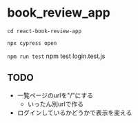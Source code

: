 # book_review_app


```
cd react-book-review-app
```
```
npx cypress open
```
```npm run test```
npm test login.test.js

## TODO
- 一覧ページのurlを"/"にする
    - いったん別urlで作る
- ログインしているかどうかで表示を変える